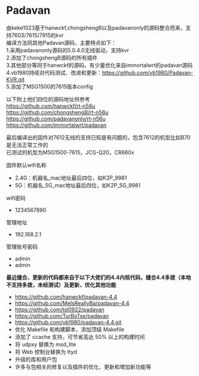 # Padavan
由keke1023基于hanwckf,chongshengB以及padavanonly的源码整合而来，支持7603/7615/7915的kvr  
编译方法同其他Padavan源码，主要特点如下：  
1.采用padavanonly源码的5.0.4.0无线驱动，支持kvr  
2.添加了chongshengB源码的所有插件  
3.其他部分等同于hanwckf的源码，有少量优化来自immortalwrt的padavan源码                                                                            
4.vb1980持续对代码测试、改进和更新：https://github.com/vb1980/Padavan-KVR.git  
5.添加了MSG1500的7615版本config  
  
以下附上他们四位的源码地址供参考  
https://github.com/hanwckf/rt-n56u  
https://github.com/chongshengB/rt-n56u  
https://github.com/padavanonly/rt-n56u  
https://github.com/immortalwrt/padavan
  
最后编译出的固件对7612无线的支持已知是有问题的，包含7612的机型比如B70是无法正常工作的  
已测试的机型为MSG1500-7615，JCG-Q20，CR660x  
  
固件默认wifi名称
 - 2.4G：机器名_mac地址最后四位，如K2P_9981
 - 5G：机器名_5G_mac地址最后四位，如K2P_5G_9981

wifi密码
 - 1234567890

管理地址
 - 192.168.2.1

管理账号密码
 - admin
 - admin

**最近缝合、更新的代码都来自于以下大佬们的4.4内核代码，缝合4.4多拨（本地不支持多拨，未经测试）及更新、优化其他功能**
- https://github.com/hanwckf/padavan-4.4
- https://github.com/MeIsReallyBa/padavan-4.4
- https://github.com/tsl0922/padavan
- https://github.com/TurBoTse/padavan
- https://github.com/vb1980/padavan-4.4.git
- 优化 Makefile 和构建脚本，添加顶级 Makefile
- 添加了 ccache 支持，可节省高达 50% 以上的构建时间
- 将 udpxy 替换为 msd_lite
- 将 Web 控制台替换为 ttyd
- 升级的库和用户包
- 许多与包相关的修复以及插件的优化、更新和增加新功能等